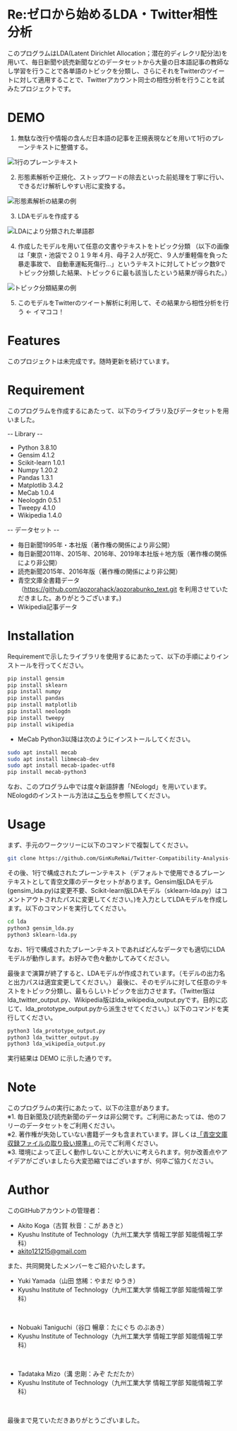 # Re:ゼロから始めるLDA・Twitter相性分析

このプログラムはLDA(Latent Dirichlet Allocation；潜在的ディレクリ配分法)を用いて、毎日新聞や読売新聞などのデータセットから大量の日本語記事の教師なし学習を行うことで各単語のトピックを分類し、さらにそれをTwitterのツイートに対して適用することで、Twitterアカウント同士の相性分析を行うことを試みたプロジェクトです。

# DEMO

1. 無駄な改行や情報の含んだ日本語の記事を正規表現などを用いて1行のプレーンテキストに整備する。

![1行のプレーンテキスト](photos/001.png "整備した1行のプレーンテキスト")

2. 形態素解析や正規化、ストップワードの除去といった前処理を丁寧に行い、できるだけ解析しやすい形に変換する。

![形態素解析の結果の例](photos/004.png "形態素解析結果の例")

3. LDAモデルを作成する

![LDAにより分類された単語郡](photos/002.png "LDAにより分類された単語郡")

4. 作成したモデルを用いて任意の文書やテキストをトピック分類
（以下の画像は「東京・池袋で２０１９年４月、母子２人が死亡、９人が重軽傷を負った暴走事故で、 自動車運転死傷行...」というテキストに対してトピック数9でトピック分類した結果、トピック６に最も該当したという結果が得られた。）

![トピック分類結果の例](photos/003.png "トピック分類結果の例")

5. このモデルをTwitterのツイート解析に利用して、その結果から相性分析を行う ← イマココ！

# Features

このプロジェクトは未完成です。随時更新を続けています。

# Requirement

このプログラムを作成するにあたって、以下のライブラリ及びデータセットを用いました。

-- Library --
* Python 3.8.10
* Gensim 4.1.2
* Scikit-learn 1.0.1
* Numpy 1.20.2
* Pandas 1.3.1
* Matplotlib 3.4.2
* MeCab 1.0.4
* Neologdn 0.5.1
* Tweepy 4.1.0
* Wikipedia 1.4.0 

-- データセット --
* 毎日新聞1995年・本社版（著作権の関係により非公開）
* 毎日新聞2011年、2015年、2016年、2019年本社版＋地方版（著作権の関係により非公開）
* 読売新聞2015年、2016年版（著作権の関係により非公開）
* 青空文庫全書籍データ（https://github.com/aozorahack/aozorabunko_text.git を利用させていただきました。ありがとうございます。)
* Wikipedia記事データ

# Installation

Requirementで示したライブラリを使用するにあたって、以下の手順によりインストールを行ってください。

```bash
pip install gensim
pip install sklearn
pip install numpy
pip install pandas
pip install matplotlib
pip install neologdn
pip install tweepy
pip install wikipedia
```

* MeCab
Python3以降は次のようにインストールしてください。
```bash
sudo apt install mecab
sudo apt install libmecab-dev
sudo apt install mecab-ipadec-utf8
pip install mecab-python3
```

なお、このプログラム中では度々新語辞書「NEologd」を用いています。NEologdのインストール方法は[こちら](https://analytics-note.xyz/mac/neologd-install/)を参照してください。


# Usage

まず、手元のワークツリーに以下のコマンドで複製してください。

```bash
git clone https://github.com/GinKuReNai/Twitter-Compatibility-Analysis-with-LDA.git
```

その後、1行で構成されたプレーンテキスト（デフォルトで使用できるプレーンテキストとして青空文庫のデータセットがあります。Gensim版LDAモデル(gensim_lda.py)は変更不要、Scikit-learn版LDAモデル（sklearn-lda.py）はコメントアウトされたパスに変更してください。)を入力としてLDAモデルを作成します。以下のコマンドを実行してください。

```bash
cd lda
python3 gensim_lda.py
python3 sklearn-lda.py
```

なお、1行で構成されたプレーンテキストであればどんなデータでも適切にLDAモデルが動作します。お好みで色々動かしてみてください。

最後まで演算が終了すると、LDAモデルが作成されています。（モデルの出力名と出力パスは適宜変更してください。）
最後に、そのモデルに対して任意のテキストをトピック分類し、最もらしいトピックを出力させます。（Twitter版はlda_twitter_output.py、Wikipedia版はlda_wikipedia_output.pyです。目的に応じて、lda_prototype_output.pyから派生させてください。）以下のコマンドを実行してください。

```bash
python3 lda_prototype_output.py
python3 lda_twitter_output.py
python3 lda_wikipedia_output.py
```

実行結果は DEMO に示した通りです。

# Note

このプログラムの実行にあたって、以下の注意があります。<br>
※1. 毎日新聞及び読売新聞のデータは非公開です。ご利用にあたっては、他のフリーのデータセットをご利用ください。<br>
※2. 著作権が失効していない書籍データも含まれています。詳しくは[「青空文庫収録ファイルの取り扱い規準」](https://www.aozora.gr.jp/guide/kijyunn.html)の元でご利用ください。<br>
※3. 環境によって正しく動作しないことが大いに考えられます。何か改善点やアイデアがございましたら大変恐縮ではございますが、何卒ご協力ください。

# Author

このGitHubアカウントの管理者：

* Akito Koga（古賀 秋音：こが あきと）
* Kyushu Institute of Technology（九州工業大学 情報工学部 知能情報工学科）
* akito121215@gmail.com

また、共同開発したメンバーをご紹介いたします。

* Yuki Yamada（山田 悠稀：やまだ ゆうき）
* Kyushu Institute of Technology（九州工業大学 情報工学部 知能情報工学科）
<br>

* Nobuaki Taniguchi（谷口 暢章：たにぐち のぶあき）
* Kyushu Institute of Technology（九州工業大学 情報工学部 知能情報工学科）
<br>

* Tadataka Mizo（溝 忠剛：みぞ ただたか）
* Kyushu Institute of Technology（九州工業大学 情報工学部 知能情報工学科）
<br>


最後まで見ていただきありがとうございました。